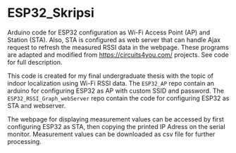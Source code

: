 # ESP32_Skripsi
Arduino code for ESP32 configuration as Wi-Fi Access Point (AP) and Station (STA). Also, STA is configured as web server that can handle Ajax request to refresh the measured RSSI data in the webpage. These programs are adapted and modified from https://circuits4you.com/ projects. See code for full description. 

This code is created for my final undergraduate thesis with the topic of indoor localization using Wi-Fi RSSI data. The `ESP32_AP` repo contain an arduino for configuring ESP32 as AP with custom SSID and password. The `ESP32_RSSI_Graph_webServer` repo contain the code for configuring ESP32 as STA and webserver. 

The webpage for displaying measurement values can be accessed by first configuring ESP32 as STA, then copying the printed IP Adress on the serial monitor. Measurement values can be downloaded as csv file for further processing. 

